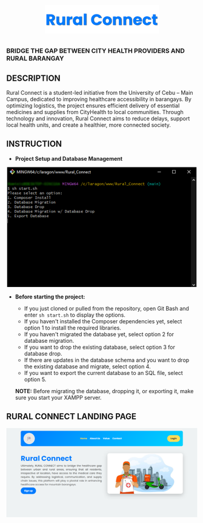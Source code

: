 # <p align="center"><img src="./assets/img/misc/RuralConnectAltLogo.png" alter="Rural Connect" width="300"></p>

### BRIDGE THE GAP BETWEEN CITY HEALTH PROVIDERS AND RURAL BARANGAY

## DESCRIPTION

Rural Connect is a student-led initiative from the University of Cebu – Main Campus, dedicated to improving healthcare accessibility in barangays. By optimizing logistics, the project ensures efficient delivery of essential medicines and supplies from CityHealth to local communities. Through technology and innovation, Rural Connect aims to reduce delays, support local health units, and create a healthier, more connected society.

## INSTRUCTION

- **Project Setup and Database Management**

<p align="center"><img src="./assets/img/misc/start_bash.png" alter="start_bash" width="500"></p>

- **Before starting the project:**

  - If you just cloned or pulled from the repository, open Git Bash and enter `sh start.sh` to display the options.
  - If you haven't installed the Composer dependencies yet, select option 1 to install the required libraries.
  - If you haven't migrated the database yet, select option 2 for database migration.
  - If you want to drop the existing database, select option 3 for database drop.
  - If there are updates in the database schema and you want to drop the existing database and migrate, select option 4.
  - If you want to export the current database to an SQL file, select option 5.

  **NOTE:** Before migrating the database, dropping it, or exporting it, make sure you start your XAMPP server.

## RURAL CONNECT LANDING PAGE

<p align="center"><img src="./assets/img/misc/rural_connect_landing_page.png" alter="Rural_Connect" width="800"></p>

